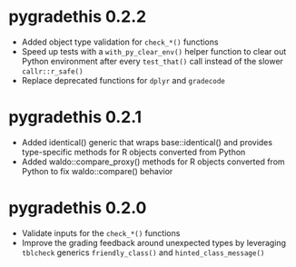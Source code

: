 # pygradethis 0.2.2

* Added object type validation for `check_*()` functions
* Speed up tests with a `with_py_clear_env()` helper function to clear out Python environment 
  after every `test_that()` call instead of the slower `callr::r_safe()`
* Replace deprecated functions for `dplyr` and `gradecode`

# pygradethis 0.2.1

* Added identical() generic that wraps base::identical() and provides type-specific methods for R objects converted from Python
* Added waldo::compare_proxy() methods for R objects converted from Python to fix waldo::compare() behavior

# pygradethis 0.2.0

* Validate inputs for the `check_*()` functions
* Improve the grading feedback around unexpected types by leveraging `tblcheck` generics `friendly_class()` and `hinted_class_message()`

